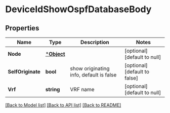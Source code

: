 # DeviceIdShowOspfDatabaseBody

## Properties
Name | Type | Description | Notes
------------ | ------------- | ------------- | -------------
**Node** | [***Object**](.md) |  | [optional] [default to null]
**SelfOriginate** | **bool** | show originating info, default is false | [optional] [default to false]
**Vrf** | **string** | VRF name | [optional] [default to null]

[[Back to Model list]](../README.md#documentation-for-models) [[Back to API list]](../README.md#documentation-for-api-endpoints) [[Back to README]](../README.md)

